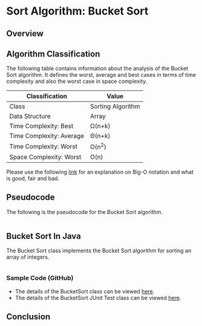 # Sort Algorithm: Bucket Sort

## Overview


## Algorithm Classification
The following table contains information about the analysis of the Bucket Sort algorithm. It defines the worst, average and best cases in terms of time complexity and also the worst case in space complexity.

| Classification | Value|
| --- | --- |
| Class | Sorting Algorithm |
| Data Structure | Array |
| Time Complexity: Best |  Ω(n+k) |
| Time Complexity: Average | Θ(n+k) |
| Time Complexity: Worst | O(n<sup>2</sup>) |
| Space Complexity: Worst | O(n) |

Please use the following [link][0] for an explanation on Big-O notation and what is good, fair and bad.

## Pseudocode
The following is the pseudocode for the Bucket Sort algorithm.
```

```

## Bucket Sort In Java
The Bucket Sort class implements the Bucket Sort algorithm for sorting an array of integers.

```java
```
### Sample Code (GitHub)
* The details of the BucketSort class can be viewed [here][1].
* The details of the BucketSort JUnit Test class can be viewed [here][2].

## Conclusion


[0]: http://www.bigocheatsheet.com/img/big-o-cheat-sheet-poster.png
[1]: #
[2]: #
